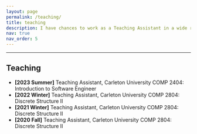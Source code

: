 ```yaml
---
layout: page
permalink: /teaching/
title: teaching
description: I have chances to work as a Teaching Assistant in a wide range of courses at Carleton University School of Computer Science.
nav: true
nav_order: 5
---
```


---
## Teaching
* <b>[2023 Summer]</b> Teaching Assistant, Carleton University COMP 2404: Introduction to Software Engineer
* <b>[2022 Winter]</b> Teaching Assistant, Carleton University COMP 2804: Discrete Structure II
* <b>[2021 Winter]</b> Teaching Assistant, Carleton University COMP 2804: Discrete Structure II
* <b>[2020 Fall]</b> Teaching Assistant, Carleton University COMP 2804: Discrete Structure II

